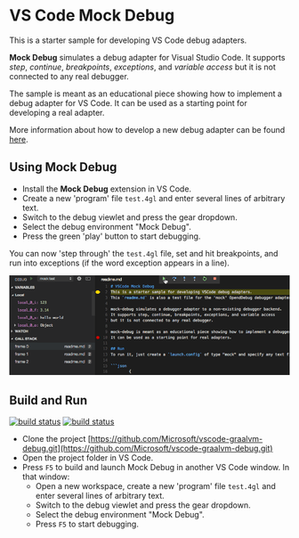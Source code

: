 # VS Code Mock Debug

This is a starter sample for developing VS Code debug adapters.

**Mock Debug** simulates a debug adapter for Visual Studio Code.
It supports *step*, *continue*, *breakpoints*, *exceptions*, and
*variable access* but it is not connected to any real debugger.

The sample is meant as an educational piece showing how to implement a debug
adapter for VS Code. It can be used as a starting point for developing a real adapter.

More information about how to develop a new debug adapter can be found
[here](https://code.visualstudio.com/docs/extensions/example-debuggers).

## Using Mock Debug

* Install the **Mock Debug** extension in VS Code.
* Create a new 'program' file `test.4gl` and enter several lines of arbitrary text.
* Switch to the debug viewlet and press the gear dropdown.
* Select the debug environment "Mock Debug".
* Press the green 'play' button to start debugging.

You can now 'step through' the `test.4gl` file, set and hit breakpoints, and run into exceptions (if the word exception appears in a line).

![Mock Debug](images/graalvm-debug.gif)

## Build and Run

[![build status](https://travis-ci.org/Microsoft/vscode-graalvm-debug.svg?branch=master)](https://travis-ci.org/Microsoft/vscode-graalvm-debug)
[![build status](https://ci.appveyor.com/api/projects/status/empmw5q1tk6h1fly/branch/master?svg=true)](https://ci.appveyor.com/project/weinand/vscode-graalvm-debug)


* Clone the project [https://github.com/Microsoft/vscode-graalvm-debug.git](https://github.com/Microsoft/vscode-graalvm-debug.git)
* Open the project folder in VS Code.
* Press `F5` to build and launch Mock Debug in another VS Code window. In that window:
  * Open a new workspace, create a new 'program' file `test.4gl` and enter several lines of arbitrary text.
  * Switch to the debug viewlet and press the gear dropdown.
  * Select the debug environment "Mock Debug".
  * Press `F5` to start debugging.
